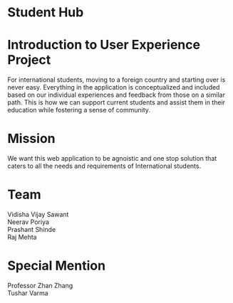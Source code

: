 # Student Hub
# Introduction to User Experience Project
For international students, moving to a foreign country and starting over is never easy. Everything in the application is conceptualized and included based on our individual experiences and feedback from those on a similar path. This is how we can support current students and assist them in their education while fostering a sense of community.

# Mission
We want this web application to be agnoistic and one stop solution that caters to all the needs and requirements of International students.

# Team
Vidisha Vijay Sawant <br>
Neerav Poriya <br>
Prashant Shinde <br>
Raj Mehta

# Special Mention
Professor Zhan Zhang <br>
Tushar Varma
